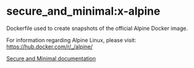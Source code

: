# secure_and_minimal:x-alpine
Dockerfile used to create snapshots of the official Alpine Docker image.

For information regarding Alpine Linux, please visit: https://hub.docker.com/r/_/alpine/ 

[Secure and Minimal documentation](https://github.com/Kristianstad/secure_and_minimal/blob/master/README.md)
